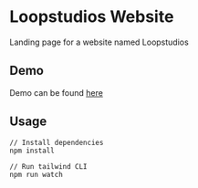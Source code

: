 # Loopstudios Website

Landing page for a website named Loopstudios

## Demo

Demo can be found [here](https://papaya-gaufre-af491c.netlify.app/)

## Usage

```
// Install dependencies
npm install
```

```
// Run tailwind CLI
npm run watch
```
